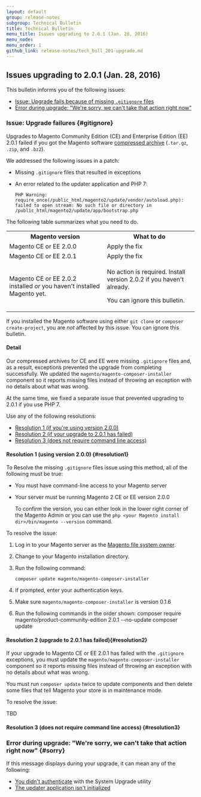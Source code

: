 ```yaml
---
layout: default
group: release-notes
subgroup: Technical Bulletin
title: Technical Bulletin
menu_title: Issues upgrading to 2.0.1 (Jan. 28, 2016)
menu_node: 
menu_order: 1
github_link: release-notes/tech_bull_201-upgrade.md
---
```


## Issues upgrading to 2.0.1 (Jan. 28, 2016)
This bulletin informs you of the following issues:

*	[Issue: Upgrade fails because of missing `.gitignore` files](#gitignore)
*	[Error during upgrade: "We're sorry, we can't take that action right now"](#sorry)

### Issue: Upgrade failures {#gitignore}
Upgrades to Magento Community Edition (CE) and Enterprise Edition (EE) 2.0.1 failed if you got the Magento software <a href="{{ site.gdeurl }}install-gde/prereq/zip_install.html">compressed archive</a> (`.tar.gz`, `.zip`, and `.bz2`).

We addressed the following issues in a patch:

*	Missing `.gitignore` files that resulted in exceptions
*	An error related to the updater application and PHP 7:

		PHP Warning: require_once(/public_html/magento2/update/vendor/autoload.php): failed to open stream: No such file or directory in /public_html/magento2/update/app/bootstrap.php

The following table summarizes what you need to do.

<table>
	<tbody>
	<tr> 
		<th>Magento version</th>
		<th>What to do</th>
	</tr>
	<tr>
	<td>Magento CE or EE 2.0.0</td>
	<td>Apply the fix</td>
</tr>
<tr>
	<td>Magento CE or EE 2.0.1</td>
	<td>Apply the fix</td>
</tr>
<tr>
	<td>Magento CE or EE 2.0.2 installed <em>or</em> you haven't installed Magento yet.</td>
	<td><p>No action is required. Install version 2.0.2 if you haven't already.</p>
		<p>You can ignore this bulletin.</p></td>
</tr>
</tbody>
</table>

<div class="bs-callout bs-callout-info" id="info">
  <p>If you installed the Magento software using either <code>git clone</code> or <code>composer create-project</code>, you are <em>not</em> affected by this issue. You can ignore this bulletin.</p>
</div>

#### Detail
Our compressed archives for CE and EE were missing `.gitignore` files and, as a result, exceptions prevented the upgrade from completing successfully. We updated the `magento/magento-composer-installer` component so it reports missing files instead of throwing an exception with no details about what was wrong.

At the same time, we fixed a separate issue that prevented upgrading to 2.0.1 if you use PHP 7.

Use any of the following resolutions:

*	[Resolution 1 (if you're using version 2.0.0)](#resolution1)
*	[Resolution 2 (if your upgrade to 2.0.1 has failed)](#resolution2)
*	[Resolution 3 (does not require command line access)](#resolution3)

#### Resolution 1 (using version 2.0.0) {#resolution1}
To Resolve the missing `.gitignore` files issue using this method, all of the following must be true:

*	You must have command-line access to your Magento server
*	Your server must be running Magento 2 CE or EE version 2.0.0

	To confirm the version, you can either look in the lower right corner of the Magento Admin or you can use the `php <your Magento install dir>/bin/magento --version` command.

To resolve the issue:

1.	Log in to your Magento server as the <a href="{{ site.gdeurl }}install-gde/prereq/apache-user.html">Magento file system owner</a>.
2.	Change to your Magento installation directory.
3.	Run the following command:

		composer update magento/magento-composer-installer

4.	If prompted, enter your authentication keys.
4.	Make sure `magento/magento-composer-installer` is version 0.1.6
5.	Run the following commands in the order shown:
		composer require magento/product-community-edition 2.0.1 --no-update
		composer update

#### Resolution 2 (upgrade to 2.0.1 has failed){#resolution2}
If your upgrade to Magento CE or EE 2.0.1 has failed with the `.gitignore` exceptions, you must update the `magento/magento-composer-installer` component so it reports missing files instead of throwing an exception with no details about what was wrong.

You must run `composer update` twice to update components and then delete some files that tell Magento your store is in maintenance mode.

To resolve the issue:

TBD

#### Resolution 3 (does not require command line access) {#resolution3}

### Error during upgrade: "We're sorry, we can't take that action right now" {#sorry}
If this message displays during your upgrade, it can mean any of the following:

*	<a href="{{ site.gdeurl }}comp-mgr/trouble/cman/were-sorry.html#not-auth">You didn't authenticate</a> with the System Upgrade utility
*	<a href="{{ site.gdeurl }}comp-mgr/trouble/cman/were-sorry.html#updater">The updater application isn't initialized</a>

